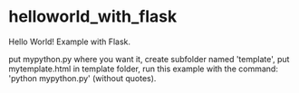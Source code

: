 # helloworld_with_flask
Hello World! Example with Flask. 

put mypython.py where you want it, 
create subfolder named 'template', 
put mytemplate.html in template folder, 
run this example with the command: 'python mypython.py' (without quotes).
